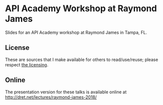 # API Academy Workshop at Raymond James

Slides for an API Academy workshop at Raymond James in Tampa, FL.


## License

These are sources that I make available for others to read/use/reuse; please respect [the licensing](../LICENSE).


## Online

The presentation version for these talks is available online at http://dret.net/lectures/raymond-james-2018/
